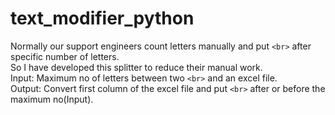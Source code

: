 # text_modifier_python


Normally our support engineers count letters manually and put `<br>` after specific number of letters. <br>
So I have developed this splitter to reduce their manual work.<br>
Input: Maximum no of letters between two `<br>` and an excel file.<br>
Output: Convert first column of the excel file and put `<br>` after or before the maximum no(Input). 
